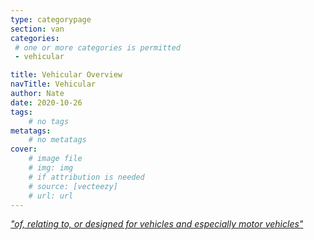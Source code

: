 ```yaml
---
type: categorypage
section: van
categories: 
 # one or more categories is permitted
 - vehicular

title: Vehicular Overview
navTitle: Vehicular
author: Nate
date: 2020-10-26
tags:
	# no tags
metatags:
	# no metatags
cover: 
	# image file
	# img: img
	# if attribution is needed
	# source: [vecteezy]
	# url: url
---
```


[*"of, relating to, or designed for vehicles and especially motor vehicles"*](https://www.merriam-webster.com/dictionary/vehicular)


